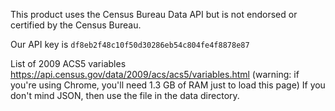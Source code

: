 This product uses the Census Bureau Data API but is not endorsed or certified by the Census Bureau.

Our API key is ```df8eb2f48c10f50d30286eb54c804fe4f8878e87```

List of 2009 ACS5 variables https://api.census.gov/data/2009/acs/acs5/variables.html
(warning: if you're using Chrome, you'll need 1.3 GB of RAM just to load this page)
If you don't mind JSON, then use the file in the data directory.

